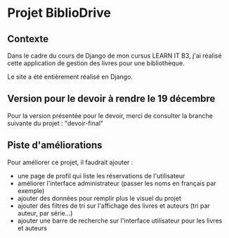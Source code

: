 # Projet BiblioDrive

## Contexte
Dans le cadre du cours de Django de mon cursus LEARN IT B3, j'ai réalisé cette application de gestion des livres pour une bibliothèque.

Le site a été entièrement réalisé en Django.

## Version pour le devoir à rendre le 19 décembre
Pour la version présentée pour le devoir, merci de consulter la branche suivante du projet : "devoir-final"

## Piste d'améliorations
Pour améliorer ce projet, il faudrait ajouter :
- une page de profil qui liste les réservations de l'utilisateur
- améliorer l'interface administrateur (passer les noms en français par exemple)
- ajouter des données pour remplir plus le visuel du projet
- ajouter des filtres de tri sur l'affichage des livres et auteurs (tri par auteur, par série...)
- ajouter une barre de recherche sur l'interface utilisateur pour les livres et auteurs